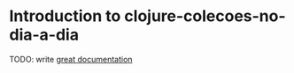 # Introduction to clojure-colecoes-no-dia-a-dia

TODO: write [great documentation](http://jacobian.org/writing/what-to-write/)
